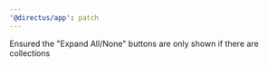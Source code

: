 ```yaml
---
'@directus/app': patch
---
```


Ensured the "Expand All/None" buttons are only shown if there are collections
